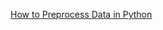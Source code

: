 [How to Preprocess Data in Python](https://builtin.com/machine-learning/how-to-preprocess-data-python)
